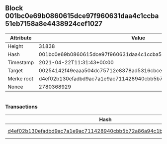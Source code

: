 ## Block 001bc0e69b0860615dce97f960631daa4c1ccba51eb7158a8e4438924cef1027

Attribute | Value
--- | ---
Height | 31838
Hash | 001bc0e69b0860615dce97f960631daa4c1ccba51eb7158a8e4438924cef1027
Timestamp | 2021-04-22T11:31:43+00:00
Target | 00254142f49eaaa504dc75712e8378ad5316cbcead634704b3734b6271167cc4
Merke root | d4ef02b130efadbd9ac7a1e9ac711428940cbb5b72a86a94c1b4a0800e072dc5
Nonce | 2780368929

```

```

### Transactions

Hash | Amount
--- | ---
[d4ef02b130efadbd9ac7a1e9ac711428940cbb5b72a86a94c1b4a0800e072dc5](d4ef02b130efadbd9ac7a1e9ac711428940cbb5b72a86a94c1b4a0800e072dc5.md) | 10.00000000 SKEPTI 
